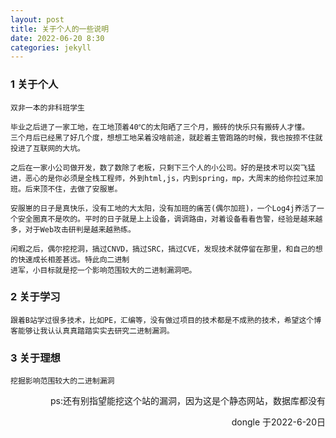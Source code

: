 ```yaml
---
layout: post
title: 关于个人的一些说明
date: 2022-06-20 8:30
categories: jekyll
---
```


### 1 关于个人
```
双非一本的非科班学生

毕业之后进了一家工地，在工地顶着40℃的太阳晒了三个月，搬砖的快乐只有搬砖人才懂。
三个月后已经黑了好几个度，想想工地呆着没啥前途，就趁着主管跑路的时候，我也按捺不住就投进了互联网的大坑。

之后在一家小公司做开发，数了数除了老板，只剩下三个人的小公司。好的是技术可以突飞猛进，恶心的是你必须是全栈工程师，外到html,js，内到spring，mp，大周末的给你拉过来加班。后来顶不住，去做了安服崽。

安服崽的日子是真快乐，没有工地的大太阳，没有加班的痛苦(偶尔加班)，一个Log4j养活了一个安全圈真不是吹的。平时的日子就是上上设备，调调路由，对着设备看看告警，经验是越来越多，对于Web攻击研判是越来越熟练。

闲暇之后，偶尔挖挖洞，搞过CNVD，搞过SRC，搞过CVE，发现技术就停留在那里，和自己的想的快速成长相差甚远。特此向二进制
进军，小目标就是挖一个影响范围较大的二进制漏洞吧。
```

### 2 关于学习

```
跟着B站学过很多技术，比如PE，汇编等，没有做过项目的技术都是不成熟的技术，希望这个博客能够让我认认真真踏踏实实去研究二进制漏洞。
```

### 3 关于理想
```
挖掘影响范围较大的二进制漏洞
```

<div align="right">
ps:还有别指望能挖这个站的漏洞，因为这是个静态网站，数据库都没有
<p>
<p>
dongle 于2022-6-20日</div>

